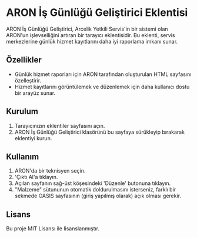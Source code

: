 # ARON İş Günlüğü Geliştirici Eklentisi

ARON İş Günlüğü Geliştirici, Arcelik Yetkili Servis'in bir sistemi olan ARON'un işlevselliğini artıran bir tarayıcı eklentisidir. Bu eklenti, servis merkezlerine günlük hizmet kayıtlarını daha iyi raporlama imkanı sunar.


## Özellikler

- Günlük hizmet raporları için ARON tarafından oluşturulan HTML sayfasını özelleştirir.
- Hizmet kayıtlarını görüntülemek ve düzenlemek için daha kullanıcı dostu bir arayüz sunar.


## Kurulum

1. Tarayıcınızın eklentiler sayfasını açın.
2. ARON İş Günlüğü Geliştirici klasörünü bu sayfaya sürükleyip bırakarak eklentiyi kurun.


## Kullanım

1. ARON'da bir teknisyen seçin.
2. 'Çıktı Al'a tıklayın.
3. Açılan sayfanın sağ-üst köşesindeki 'Düzenle' butonuna tıklayın.
4. "Malzeme" sütununun otomatik doldurulmasını isterseniz, farklı bir sekmede OASIS sayfasının (giriş yapılmış olarak) açık olması gerekir.


## Lisans

Bu proje MIT Lisansı ile lisanslanmıştır.
